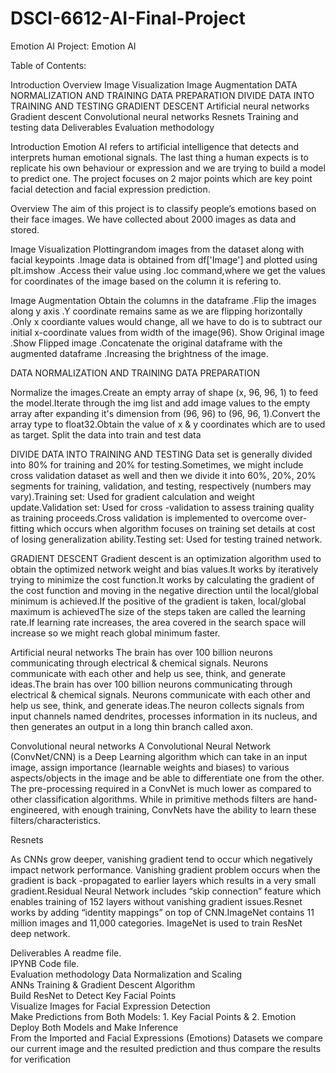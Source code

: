 # DSCI-6612-AI-Final-Project
Emotion AI
Project: Emotion AI 

Table of Contents: 

Introduction 
Overview 
Image Visualization 
Image Augmentation 
DATA NORMALIZATION AND TRAINING DATA PREPARATION 
DIVIDE DATA INTO TRAINING AND TESTING 
GRADIENT DESCENT 
Artificial neural networks 
Gradient descent 
Convolutional neural networks 
Resnets 
Training and testing data 
Deliverables 
Evaluation methodology 

 

Introduction 
Emotion AI refers to artificial intelligence that detects and interprets human emotional signals. The last thing a human expects is to replicate his own behaviour or expression and we are trying to build a model to predict one. The project focuses on 2 major points which are key point facial detection and facial expression prediction. 

 
Overview 
The aim of this project is to classify people’s emotions based on their face images. We have collected about 2000 images as  data and stored.  

Image Visualization 
Plottingrandom images from the dataset along with facial keypoints .Image data is obtained from df['Image'] and plotted using plt.imshow .Access their value using .loc command,where we get the values for  coordinates of the image based on the column it is refering to. 

 

Image Augmentation 
Obtain the columns in the dataframe .Flip the images along y axis .Y coordinate remains same as we are flipping horizontally .Only x coordiante values would change, all we have to do is to subtract our initial x-coordinate values from width of the image(96). Show Original image .Show Flipped image .Concatenate the original dataframe with the augmented dataframe .Increasing the brightness of the image. 


DATA NORMALIZATION AND TRAINING DATA PREPARATION 

 Normalize the images.Create an empty array of shape (x, 96, 96, 1) to feed the model.Iterate through the img list and add image values to the empty array after expanding it's dimension from (96, 96) to (96, 96, 1).Convert the array type to float32.Obtain the value of x & y coordinates which are to used as target. Split the data into train and test data 

 
DIVIDE DATA INTO TRAINING AND TESTING 
Data set is generally divided into 80% for training and 20% for testing.Sometimes, we might include cross validation dataset as well and then we divide it into 60%, 20%, 20% segments for training, validation, and testing, respectively (numbers may vary).Training set: Used for gradient calculation and weight update.Validation set: Used for cross -validation to assess training quality as training proceeds.Cross validation is implemented to overcome over-fitting which occurs when algorithm focuses on training set details at cost of losing generalization ability.Testing set: Used for testing trained network. 

 
 GRADIENT DESCENT 
Gradient descent is an optimization algorithm used to obtain the optimized network weight and bias values.It works by iteratively trying to minimize the cost function.It works by calculating the gradient of the cost function and moving in the negative direction until the local/global minimum is achieved.If the positive of the gradient is taken, local/global maximum is achievedThe size of the steps taken are called the learning rate.If learning rate increases, the area covered in the search space will increase so we might reach global minimum faster. 

 Artificial neural networks 
The brain has over 100 billion neurons communicating through electrical & chemical signals. Neurons communicate with each other and help us see, think, and generate ideas.The brain has over 100 billion neurons communicating through electrical & chemical signals. Neurons communicate with each other and help us see, think, and generate ideas.The neuron collects signals from input channels named dendrites, processes information in its nucleus, and then generates an output in a long thin branch called axon. 

 
Convolutional neural networks 
A Convolutional Neural Network (ConvNet/CNN) is a Deep Learning algorithm which can take in an input image, assign importance (learnable weights and biases) to various aspects/objects in the image and be able to differentiate one from the other. The pre-processing required in a ConvNet is much lower as compared to other classification algorithms. While in primitive methods filters are hand-engineered, with enough training, ConvNets have the ability to learn these filters/characteristics. 

 

 

Resnets 

As CNNs grow deeper, vanishing gradient tend to occur which negatively impact network performance. Vanishing gradient problem occurs when the gradient is back -propagated to earlier layers which results in a very small gradient.Residual Neural Network includes “skip connection” feature which enables training of 152 layers without vanishing gradient issues.Resnet works by adding “identity mappings” on top of CNN.ImageNet contains 11 million images and 11,000 categories. ImageNet is used to train ResNet deep network. 

 

Deliverables 
A readme file.  
IPYNB Code file.  
Evaluation methodology 
Data Normalization and Scaling  
ANNs Training & Gradient Descent Algorithm  
Build ResNet to Detect Key Facial Points  
Visualize Images for Facial Expression Detection  
Make Predictions from Both Models: 1. Key Facial Points & 2. Emotion  
Deploy Both Models and Make Inference  
From the Imported and Facial Expressions (Emotions) Datasets we compare our current image and the resulted prediction and thus compare the results for verification 

 

 

 

 

 

 

 

 

 

 

 

 

 

 

 

 

 

 
